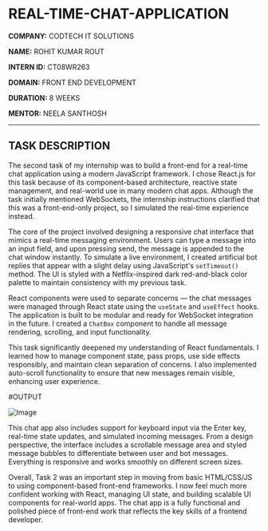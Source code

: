 # REAL-TIME-CHAT-APPLICATION

**COMPANY:** CODTECH IT SOLUTIONS
  
**NAME:** ROHIT KUMAR ROUT
  
**INTERN ID:** CT08WR263
  
**DOMAIN:** FRONT END DEVELOPMENT
  
**DURATION:** 8 WEEKS
  
**MENTOR:** NEELA SANTHOSH  

---

## TASK DESCRIPTION

The second task of my internship was to build a front-end for a real-time chat application using a modern JavaScript framework. I chose React.js for this task because of its component-based architecture, reactive state management, and real-world use in many modern chat apps. Although the task initially mentioned WebSockets, the internship instructions clarified that this was a front-end-only project, so I simulated the real-time experience instead.

The core of the project involved designing a responsive chat interface that mimics a real-time messaging environment. Users can type a message into an input field, and upon pressing send, the message is appended to the chat window instantly. To simulate a live environment, I created artificial bot replies that appear with a slight delay using JavaScript's `setTimeout()` method. The UI is styled with a Netflix-inspired dark red-and-black color palette to maintain consistency with my previous task.

React components were used to separate concerns — the chat messages were managed through React state using the `useState` and `useEffect` hooks. The application is built to be modular and ready for WebSocket integration in the future. I created a `ChatBox` component to handle all message rendering, scrolling, and input functionality.

This task significantly deepened my understanding of React fundamentals. I learned how to manage component state, pass props, use side effects responsibly, and maintain clean separation of concerns. I also implemented auto-scroll functionality to ensure that new messages remain visible, enhancing user experience.

#OUTPUT

![Image](https://github.com/user-attachments/assets/174d83b4-4275-4339-bb62-5b7f0e767881)

This chat app also includes support for keyboard input via the Enter key, real-time state updates, and simulated incoming messages. From a design perspective, the interface includes a scrollable message area and styled message bubbles to differentiate between user and bot messages. Everything is responsive and works smoothly on different screen sizes.

Overall, Task 2 was an important step in moving from basic HTML/CSS/JS to using component-based front-end frameworks. I now feel much more confident working with React, managing UI state, and building scalable UI components for real-world apps. The chat app is a fully functional and polished piece of front-end work that reflects the key skills of a frontend developer.

